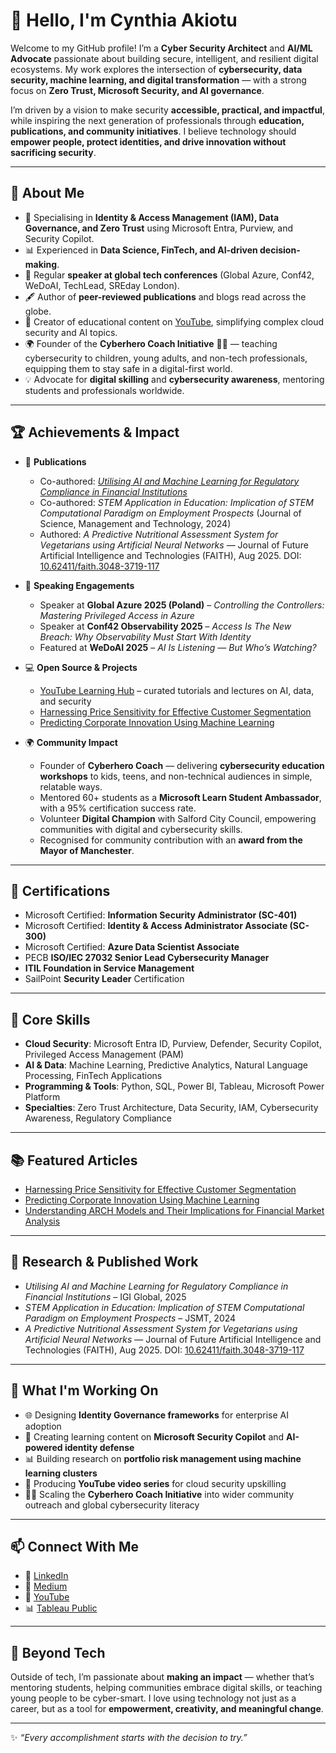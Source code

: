 # 👋 Hello, I'm Cynthia Akiotu  

Welcome to my GitHub profile! I’m a **Cyber Security Architect** and **AI/ML Advocate** passionate about building secure, intelligent, and resilient digital ecosystems. My work explores the intersection of **cybersecurity, data security, machine learning, and digital transformation** — with a strong focus on **Zero Trust, Microsoft Security, and AI governance**.  

I’m driven by a vision to make security **accessible, practical, and impactful**, while inspiring the next generation of professionals through **education, publications, and community initiatives**.  I believe technology should **empower people, protect identities, and drive innovation without sacrificing security**.  

---

## 🚀 About Me  

- 🔐 Specialising in **Identity & Access Management (IAM), Data Governance, and Zero Trust** using Microsoft Entra, Purview, and Security Copilot.  
- 📊 Experienced in **Data Science, FinTech, and AI-driven decision-making**.  
- 🎤 Regular **speaker at global tech conferences** (Global Azure, Conf42, WeDoAI, TechLead, SREday London).  
- 🖋️ Author of **peer-reviewed publications** and blogs read across the globe.  
- 🎥 Creator of educational content on [YouTube](https://www.youtube.com/@CynthiaTheDataTechie), simplifying complex cloud security and AI topics.  
- 🌍 Founder of the **Cyberhero Coach Initiative** 🦸‍♀️ — teaching cybersecurity to children, young adults, and non-tech professionals, equipping them to stay safe in a digital-first world.  
- 💡 Advocate for **digital skilling** and **cybersecurity awareness**, mentoring students and professionals worldwide.  

---

## 🏆 Achievements & Impact  

- 📃 **Publications**  
  - Co-authored: *[Utilising AI and Machine Learning for Regulatory Compliance in Financial Institutions](https://doi.org/10.4018/979-8-3693-5966-2.ch010)*  
  - Co-authored: *STEM Application in Education: Implication of STEM Computational Paradigm on Employment Prospects* (Journal of Science, Management and Technology, 2024)  
  - Authored: *A Predictive Nutritional Assessment System for Vegetarians using Artificial Neural Networks* — Journal of Future Artificial Intelligence and Technologies (FAITH), Aug 2025. DOI: [10.62411/faith.3048-3719-117](https://doi.org/10.62411/faith.3048-3719-117)  

- 🎤 **Speaking Engagements**  
  - Speaker at **Global Azure 2025 (Poland)** – *Controlling the Controllers: Mastering Privileged Access in Azure*  
  - Speaker at **Conf42 Observability 2025** – *Access Is The New Breach: Why Observability Must Start With Identity*  
  - Featured at **WeDoAI 2025** – *AI Is Listening — But Who’s Watching?*  

- 💻 **Open Source & Projects**
  - [YouTube Learning Hub](https://github.com/CynthiaTheDataTechie/Youtube-Lectures) – curated tutorials and lectures on AI, data, and security 
  - [Harnessing Price Sensitivity for Effective Customer Segmentation](https://github.com/CynthiaTheDataTechie/customer-segmentation)  
  - [Predicting Corporate Innovation Using Machine Learning](https://github.com/CynthiaTheDataTechie/predicting-corporate-innovation)  
   

- 🌍 **Community Impact**  
  - Founder of **Cyberhero Coach** — delivering **cybersecurity education workshops** to kids, teens, and non-technical audiences in simple, relatable ways.  
  - Mentored 60+ students as a **Microsoft Learn Student Ambassador**, with a 95% certification success rate.  
  - Volunteer **Digital Champion** with Salford City Council, empowering communities with digital and cybersecurity skills.  
  - Recognised for community contribution with an **award from the Mayor of Manchester**.  

---

## 🏅 Certifications  

- Microsoft Certified: **Information Security Administrator (SC-401)**  
- Microsoft Certified: **Identity & Access Administrator Associate (SC-300)**
- Microsoft Certified: **Azure Data Scientist Associate**  
- PECB **ISO/IEC 27032 Senior Lead Cybersecurity Manager**  
- **ITIL Foundation in Service Management**  
- SailPoint **Security Leader** Certification  

---

## 💼 Core Skills  

- **Cloud Security**: Microsoft Entra ID, Purview, Defender, Security Copilot, Privileged Access Management (PAM)  
- **AI & Data**: Machine Learning, Predictive Analytics, Natural Language Processing, FinTech Applications  
- **Programming & Tools**: Python, SQL, Power BI, Tableau, Microsoft Power Platform  
- **Specialties**: Zero Trust Architecture, Data Security, IAM, Cybersecurity Awareness, Regulatory Compliance  

---

## 📚 Featured Articles  

- [Harnessing Price Sensitivity for Effective Customer Segmentation](https://medium.com/@cynthiaakiotu/harnessing-price-sensitivity-for-effective-customer-segmentation-with-k-means-clustering-c08ccc2a5e6e)  
- [Predicting Corporate Innovation Using Machine Learning](https://medium.com/@cynthiaakiotu/predicting-corporate-innovation-a-comparative-study-of-logistic-regression-and-random-forest-4cb12ecb9a24)  
- [Understanding ARCH Models and Their Implications for Financial Market Analysis](https://medium.com/@cynthiaakiotu/understanding-arch-models-and-their-implications-for-financial-market-analysis)  

---

## 🧠 Research & Published Work  

- *Utilising AI and Machine Learning for Regulatory Compliance in Financial Institutions* – IGI Global, 2025  
- *STEM Application in Education: Implication of STEM Computational Paradigm on Employment Prospects* – JSMT, 2024  
- *A Predictive Nutritional Assessment System for Vegetarians using Artificial Neural Networks* — Journal of Future Artificial Intelligence and Technologies (FAITH), Aug 2025. DOI: [10.62411/faith.3048-3719-117](https://doi.org/10.62411/faith.3048-3719-117)  

---

## 🎯 What I'm Working On  

- 🌐 Designing **Identity Governance frameworks** for enterprise AI adoption  
- 🚀 Creating learning content on **Microsoft Security Copilot** and **AI-powered identity defense**  
- 📊 Building research on **portfolio risk management using machine learning clusters**  
- 🎥 Producing **YouTube video series** for cloud security upskilling  
- 🦸‍♀️ Scaling the **Cyberhero Coach Initiative** into wider community outreach and global cybersecurity literacy  

---

## 📫 Connect With Me  

- 💼 [LinkedIn](https://www.linkedin.com/in/cynthia-akiotu-7b695aa9/)  
- 📝 [Medium](https://medium.com/@cynthiaakiotu)  
- 🎥 [YouTube](https://www.youtube.com/@CynthiaTheDataTechie)  
- 📊 [Tableau Public](https://public.tableau.com/app/profile/cynthia.a4553/viz/)  

---

## 🌟 Beyond Tech  

Outside of tech, I’m passionate about **making an impact** — whether that’s mentoring students, helping communities embrace digital skills, or teaching young people to be cyber-smart. I love using technology not just as a career, but as a tool for **empowerment, creativity, and meaningful change**.  

---

✨ *“Every accomplishment starts with the decision to try.”*  
